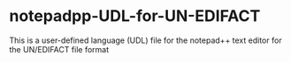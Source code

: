# notepadpp-UDL-for-UN-EDIFACT
This is a user-defined language (UDL) file for the notepad++ text editor for the UN/EDIFACT file format
